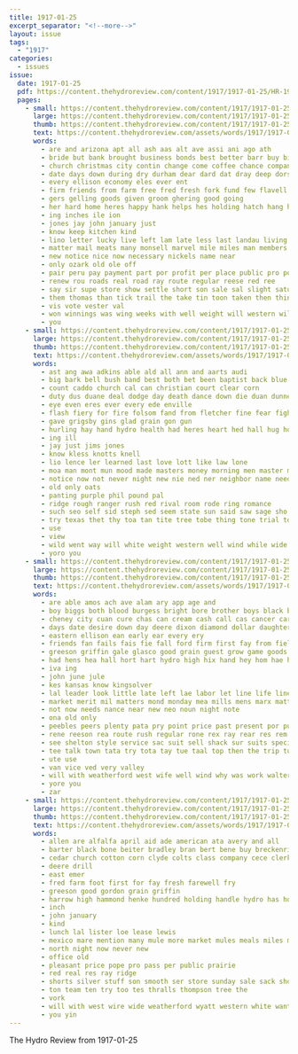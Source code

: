 ```yaml
---
title: 1917-01-25
excerpt_separator: "<!--more-->"
layout: issue
tags:
  - "1917"
categories:
  - issues
issue:
  date: 1917-01-25
  pdf: https://content.thehydroreview.com/content/1917/1917-01-25/HR-1917-01-25.pdf
  pages:
    - small: https://content.thehydroreview.com/content/1917/1917-01-25/small/HR-1917-01-25-01.jpg
      large: https://content.thehydroreview.com/content/1917/1917-01-25/large/HR-1917-01-25-01.jpg
      thumb: https://content.thehydroreview.com/content/1917/1917-01-25/thumbnails/HR-1917-01-25-01.jpg
      text: https://content.thehydroreview.com/assets/words/1917/1917-01-25/HR-1917-01-25-01.txt
      words:
        - are and arizona apt all ash aas alt ave assi ani ago ath
        - bride but bank brought business bonds best better barr buy big been boy bigger bob banting
        - church christmas city contin change come coffee chance company corn clinton clark comes can cost caddo cash colton crocker came county call close
        - date days down during dry durham dear dard dat dray deep dors deer daughter dimes dressing dollar der
        - every ellison economy eles ever ent
        - firm friends from farm free fred fresh fork fund few flavell favor first fairly for
        - gers gelling goods given groom ghering good going
        - her hard home heres happy hank helps hes holding hatch hang harness him hand has hughes hydro hopkins held hyde high health hau
        - ing inches ile ion
        - jones jay john january just
        - know keep kitchen kind
        - lino letter lucky live left lam late less last landau living list large leather like little
        - matter mail meats many monsell marvel mile miles man members market marshall made meal mar mer mort most money morgan much mons miller machin method min
        - new notice nice now necessary nickels name near
        - only ozark old ole off
        - pair peru pay payment part por profit per place public pro pound purchase pounds price pet
        - renew rou roads real road ray route regular reese red ree
        - say sir supe store show settle short son sale sal slight saturday shall spencer surface sat save sieg seems stock small spring steers spare strong seen standing special send stand still shai said ship see set saw stange
        - them thomas than tick trail the take tin toon taken then thing tat takes town
        - vis vote vester val
        - won winnings was wing weeks with well weight will western wilson worlds week worth weekly want weatherford
        - you
    - small: https://content.thehydroreview.com/content/1917/1917-01-25/small/HR-1917-01-25-02.jpg
      large: https://content.thehydroreview.com/content/1917/1917-01-25/large/HR-1917-01-25-02.jpg
      thumb: https://content.thehydroreview.com/content/1917/1917-01-25/thumbnails/HR-1917-01-25-02.jpg
      text: https://content.thehydroreview.com/assets/words/1917/1917-01-25/HR-1917-01-25-02.txt
      words:
        - ast ang awa adkins able ald all ann and aarts audi
        - big bark bell bush band best both bet been baptist back blue blood bot buck but border bethel
        - count caddo church cal can christian court clear corn
        - duty dus duane deal dodge day death dance down die duan dunne doane drag dew
        - eye even eres ever every ede enville
        - flash fiery for fire folsom fand from fletcher fine fear fight full fair forward force face fost ford fare
        - gave grigsby gins glad grain gon gun
        - hurling hay hand hydro health had heres heart hed hall hug hol harder her helps hoth hills hamil has hands horse hardin him hung
        - ing ill
        - jay just jims jones
        - know kless knotts knell
        - lio lence ler learned last love lott like law lone
        - moa man mont mun mood made masters money morning men master med must
        - notice now not never night new nie ned ner neighbor name need
        - old only oats
        - panting purple phil pound pal
        - ridge rough ranger rush red rival room rode ring romance
        - such seo self sid steph sed seem state sun said saw sage sho shade seems stones sale stift spring stand still star
        - try texas thet thy toa tan tite tree tobe thing tone trial tong take then the tim tonic town
        - use
        - view
        - wild went way will white weight western well wind while wide why walt with work was
        - yoro you
    - small: https://content.thehydroreview.com/content/1917/1917-01-25/small/HR-1917-01-25-03.jpg
      large: https://content.thehydroreview.com/content/1917/1917-01-25/large/HR-1917-01-25-03.jpg
      thumb: https://content.thehydroreview.com/content/1917/1917-01-25/thumbnails/HR-1917-01-25-03.jpg
      text: https://content.thehydroreview.com/assets/words/1917/1917-01-25/HR-1917-01-25-03.txt
      words:
        - are able amos ach ave alam ary app age and
        - boy biggs both blood burgess bright bore brother boys black breckenridge buy brown butter bills but better business best buff boot beverage big bey
        - cheney city cuan cure chas can cream cash call cas cancer car capa condo come change class cole came
        - days date desire down day deere dixon diamond dollar daughter daugherty does duce dunn
        - eastern ellison ean early ear every ery
        - friends fan fails fais fie fall ford firm first fay from field farm for few full fone
        - greeson griffin gale glasco good grain guest grow game goods ghee
        - had hens hea hall hort hart hydro high hix hand hey hom hae home hell
        - iva ing
        - john june jule
        - kes kansas know kingsolver
        - lal leader look little late left lae labor let line life lines last
        - market merit mil matters mond monday mea mills mens marx matter mules mon mission miss many made mill mates
        - not now needs nance near new neo noun night note
        - ona old only
        - peebles peers plenty pata pry point price past present por pump pet pauls plan pool pencil palmer
        - rene reeson rea route rush regular rone rex ray rear res rem river
        - see shelton style service sac suit sell shack sur suits special sal say supper sum surprise shaffner session stock saving short sai spring sito sigue sand start sed supply
        - tee talk town tata try tota tay tue taal top then the trip tur taken thing teat than
        - ute use
        - van vice ved very valley
        - will with weatherford west wife well wind why was work walter william wand white winter week
        - yore you
        - zar
    - small: https://content.thehydroreview.com/content/1917/1917-01-25/small/HR-1917-01-25-04.jpg
      large: https://content.thehydroreview.com/content/1917/1917-01-25/large/HR-1917-01-25-04.jpg
      thumb: https://content.thehydroreview.com/content/1917/1917-01-25/thumbnails/HR-1917-01-25-04.jpg
      text: https://content.thehydroreview.com/assets/words/1917/1917-01-25/HR-1917-01-25-04.txt
      words:
        - allen are alfalfa april aid ade american ata avery and all
        - barter black bone beiter bradley bran bert bene buy breckenridge brown best bien bank belle business bond
        - cedar church cotton corn clyde colts class company cece clerk chas cane cannon cattle chie can car cross canyon canton
        - deere drill
        - east emer
        - fred farm foot first for fay fresh farewell fry
        - greeson good gordon grain griffin
        - harrow high hammond henke hundred holding handle hydro has home head hot hands harness horse hay
        - inch
        - john january
        - kind
        - lunch lal lister loe lease lewis
        - mexico mare mention many mule more market mules meals miles mine merit maxwell
        - north night now never new
        - office old
        - pleasant price pope pro pass per public prairie
        - red real res ray ridge
        - shorts silver stuff son smooth ser store sunday sale sack shorty surgeon span sell set seed single shoats scott six see service south
        - ton team ten try too tes thralls thompson tree the
        - vork
        - will with west wire wide weatherford wyatt western white want week
        - you yin
---
```


The Hydro Review from 1917-01-25

<!--more-->

